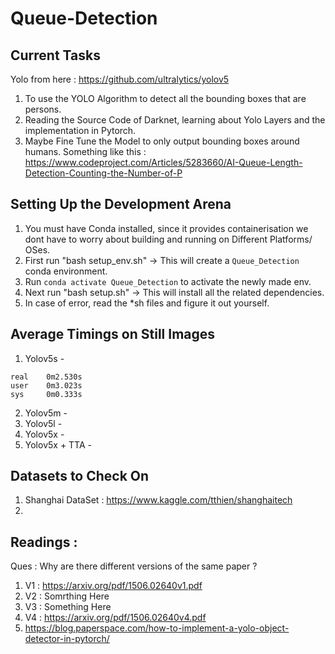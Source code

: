 # Queue-Detection

## Current Tasks 
Yolo from here : https://github.com/ultralytics/yolov5
1. To use the YOLO Algorithm to detect all the bounding boxes that are persons.
2. Reading the Source Code of Darknet, learning about Yolo Layers and the implementation in Pytorch.  
3. Maybe Fine Tune the Model to only output bounding boxes around humans. Something like this : https://www.codeproject.com/Articles/5283660/AI-Queue-Length-Detection-Counting-the-Number-of-P



## Setting Up the Development Arena 
1. You must have Conda installed, since it provides containerisation we dont have to worry about building and running on Different Platforms/ OSes.
2. First run "bash setup_env.sh" -> This will create a `Queue_Detection` conda environment.
3. Run `conda activate Queue_Detection` to activate the newly made env.
2. Next run "bash setup.sh" -> This will install all the related dependencies.
2. In case of error, read the *sh files and figure it out yourself.

## Average Timings on Still Images
1. Yolov5s -
``` 
real	0m2.530s
user	0m3.023s
sys	    0m0.333s
```

2. Yolov5m - 
3. Yolov5l - 
4. Yolov5x - 
5. Yolov5x + TTA - 

## Datasets to Check On 
1. Shanghai DataSet : https://www.kaggle.com/tthien/shanghaitech
2. 


## Readings : 
Ques : Why are there different versions of the same paper ? 
1. V1 : https://arxiv.org/pdf/1506.02640v1.pdf 
2. V2 : Somrthing  Here
3. V3 : Something Here 
4. V4 : https://arxiv.org/pdf/1506.02640v4.pdf
5. https://blog.paperspace.com/how-to-implement-a-yolo-object-detector-in-pytorch/

